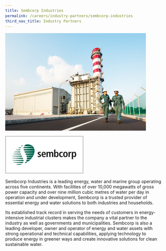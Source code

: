 ```yaml
---
title: Sembcorp Industries
permalink: /careers/industry-partners/sembcorp-industries
third_nav_title: Industry Partners
---
```

<img src="/images/careers/industry-partners/sembcorp_large.jpg" alt="Sembcorp Industries" style="width: 450px; height: 312px;" /><br/>

<a href="https://www.sembcorp.com"><img alt="Sembcorp Industries" src="/images/common/partner-logos/sembcorp.jpg" style="width: 250px; height: 120px;"></a>

Sembcorp Industries is a leading energy, water and marine group operating across five continents. With facilities of over 10,000 megawatts of gross power capacity and over nine million cubic metres of water per day in operation and under development, Sembcorp is a trusted provider of essential energy and water solutions to both industries and households.

Its established track record in serving the needs of customers in energy-intensive industrial clusters makes the company a vital partner to the industry as well as governments and municipalities. Sembcorp is also a leading developer, owner and operator of energy and water assets with strong operational and technical capabilities, applying technology to produce energy in greener ways and create innovative solutions for clean sustainable water.
